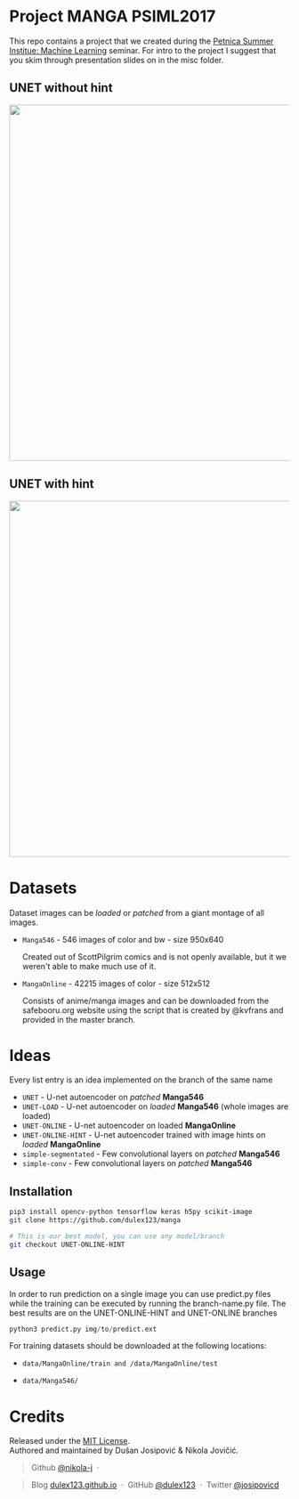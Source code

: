 # Project MANGA PSIML2017

This repo contains a project that we created during the [Petnica Summer Institue: Machine Learning](http://psiml.petlja.org/) seminar. For intro to the project I suggest that you skim through presentation slides on in the misc folder.

## UNET without hint

<img src="https://github.com/dulex123/manga/raw/master/misc/example.png" width="640">

## UNET with hint

<img src="https://github.com/dulex123/manga/raw/master/misc/example_hinted.png" width="640">

# Datasets

Dataset images can be _loaded_ or *patched* from a giant montage of all images.

-   `Manga546` -  546 images of color and bw - size 950x640

    Created out of ScottPilgrim comics and is not openly available, but it we weren't able to make much use of it.

-   `MangaOnline` -  42215 images of color - size 512x512

    Consists of anime/manga images and can be downloaded from the safebooru.org website using the script that is created by @kvfrans and provided in the master branch.

# Ideas

Every list entry is an idea implemented on the branch of the same name

-   `UNET`  -  U-net autoencoder on *patched* **Manga546**
-   `UNET-LOAD` - U-net autoencoder on _loaded_ **Manga546** (whole images are loaded)
-   `UNET-ONLINE` - U-net autoencoder on loaded **MangaOnline**
-   `UNET-ONLINE-HINT` - U-net autoencoder trained with image hints on _loaded_ **MangaOnline**
-   `simple-segmentated` - Few convolutional layers on _patched_ **Manga546**
-   `simple-conv` -  Few convolutional layers on _patched_ **Manga546**



## Installation

```sh
pip3 install opencv-python tensorflow keras h5py scikit-image
git clone https://github.com/dulex123/manga

# This is our best model, you can use any model/branch
git checkout UNET-ONLINE-HINT
```

## Usage

In order to run prediction on a single image you can use predict.py files while the training can be executed by running the branch-name.py file. The best results are on the UNET-ONLINE-HINT and UNET-ONLINE branches

```python
python3 predict.py img/to/predict.ext
```

For training datasets should be downloaded at the following locations:

-   `data/MangaOnline/train and /data/MangaOnline/test`

-   `data/Manga546/`


# Credits

Released under the [MIT License].<br>
Authored and maintained by  Dušan Josipović & Nikola Jovičić.

> Github [@nikola-j](https://github.com/nikola-j) &nbsp;&middot;&nbsp;

> Blog [dulex123.github.io](http://dulex123.github.io) &nbsp;&middot;&nbsp;
> GitHub [@dulex123](https://github.com/dulex123) &nbsp;&middot;&nbsp;
> Twitter [@josipovicd](https://twitter.com/josipovicd)

[MIT License]: http://mit-license.org/
